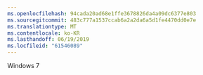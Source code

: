 ```yaml
---
ms.openlocfilehash: 94cada20ad68e1ffe3678826da4a09dc6377e803
ms.sourcegitcommit: 483c777a1537ccab6a2a2da6a5d1fe4470dd0e7e
ms.translationtype: MT
ms.contentlocale: ko-KR
ms.lasthandoff: 06/19/2019
ms.locfileid: "61546089"
---
```

Windows 7